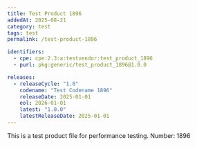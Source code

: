 ```yaml
---
title: Test Product 1896
addedAt: 2025-08-21
category: test
tags: test
permalink: /test-product-1896

identifiers:
  - cpe: cpe:2.3:a:testvendor:test_product_1896
  - purl: pkg:generic/test_product_1896@1.0.0

releases:
  - releaseCycle: "1.0"
    codename: "Test Codename 1896"
    releaseDate: 2025-01-01
    eol: 2026-01-01
    latest: "1.0.0"
    latestReleaseDate: 2025-01-01
---
```


This is a test product file for performance testing. Number: 1896
